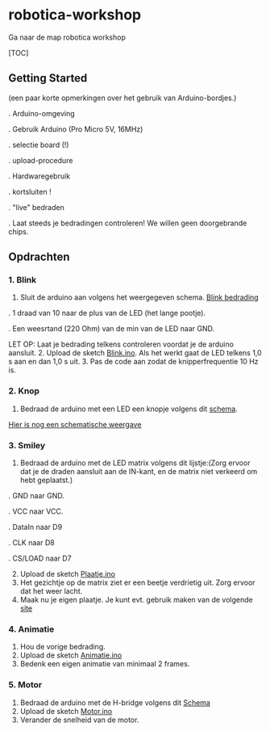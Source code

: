 # robotica-workshop

Ga naar de map robotica workshop

[TOC]

## Getting Started
(een paar korte opmerkingen over het gebruik van Arduino-bordjes.)

. Arduino-omgeving

. Gebruik Arduino (Pro Micro 5V, 16MHz)

. selectie board (!)

. upload-procedure

. Hardwaregebruik

. kortsluiten !

. "live" bedraden

. Laat steeds je bedradingen controleren! We willen geen doorgebrande chips.

## Opdrachten


### 1. Blink
1. Sluit de arduino aan volgens het weergegeven schema. 
[Blink bedrading](https://github.com/kooi/robotica-workshop/blob/master/code/Blink/Blink%20bedrading..pdf)
  
  . 1 draad van 10 naar de plus van de LED (het lange pootje).
  
  . Een weesrtand (220 Ohm) van de min van de LED naar GND.
  
  LET OP: Laat je bedrading telkens controleren voordat je de arduino aansluit.
2. Upload de sketch [Blink.ino](./code/Blink/Blink.ino). Als het werkt gaat de LED telkens 1,0 s aan en dan 1,0 s uit.
3. Pas de code aan zodat de knipperfrequentie 10 Hz is.


### 2. Knop
1. Bedraad de arduino met een LED een knopje volgens dit [schema](https://github.com/kooi/robotica-workshop/blob/master/code/Knop/Bedrading%20Knop.pdf). 

[Hier is nog een schematische weergave](https://github.com/kooi/robotica-workshop/blob/master/code/Knop/Bedrading%20knop%20schematisch.jpg)



### 3. Smiley
1. Bedraad de arduino met de LED matrix volgens dit lijstje:(Zorg ervoor dat je de draden aansluit aan de IN-kant, en de matrix niet verkeerd om hebt geplaatst.)
 
 . GND naar GND.
 
 . VCC naar VCC.
 
 . DataIn naar D9
 
 . CLK naar D8
 
 . CS/LOAD naar D7
 
2. Upload de sketch [Plaatje.ino](https://github.com/kooi/robotica-workshop/blob/master/code/Plaatje/Plaatje.ino)
3. Het gezichtje op de matrix ziet er een beetje verdrietig uit. Zorg ervoor dat het weer lacht.
4. Maak nu je eigen plaatje. Je kunt evt. gebruik maken van de volgende [site](http://www.pial.net/8x8-dot-matrix-font-generator-based-on-javascript-and-html/)


### 4. Animatie
1. Hou de vorige bedrading.
2. Upload de sketch [Animatie.ino](https://github.com/kooi/robotica-workshop/blob/master/code/Animatie/Animatie.ino)
3. Bedenk een eigen animatie van minimaal 2 frames.


### 5. Motor
1. Bedraad de arduino met de H-bridge volgens dit [Schema](https://github.com/kooi/robotica-workshop/blob/master/code/Motor/Motor%20Bedrading.pdf)
2. Upload de sketch [Motor.ino](https://github.com/kooi/robotica-workshop/blob/master/code/Motor/Motor.ino)
3. Verander de snelheid van de motor.
